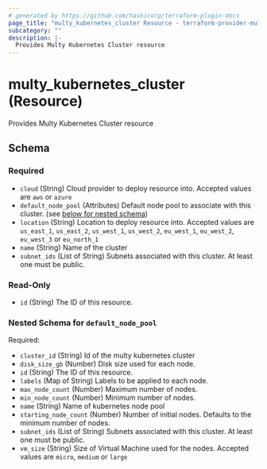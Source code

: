 ```yaml
---
# generated by https://github.com/hashicorp/terraform-plugin-docs
page_title: "multy_kubernetes_cluster Resource - terraform-provider-multy"
subcategory: ""
description: |-
  Provides Multy Kubernetes Cluster resource
---
```


# multy_kubernetes_cluster (Resource)

Provides Multy Kubernetes Cluster resource



<!-- schema generated by tfplugindocs -->
## Schema

### Required

- `cloud` (String) Cloud provider to deploy resource into. Accepted values are `aws` or `azure`
- `default_node_pool` (Attributes) Default node pool to associate with this cluster. (see [below for nested schema](#nestedatt--default_node_pool))
- `location` (String) Location to deploy resource into. Accepted values are `us_east_1`, `us_east_2`, `us_west_1`, `us_west_2`, `eu_west_1`, `eu_west_2`, `eu_west_3` or `eu_north_1`
- `name` (String) Name of the cluster
- `subnet_ids` (List of String) Subnets associated with this cluster. At least one must be public.

### Read-Only

- `id` (String) The ID of this resource.

<a id="nestedatt--default_node_pool"></a>
### Nested Schema for `default_node_pool`

Required:

- `cluster_id` (String) Id of the multy kubernetes cluster
- `disk_size_gb` (Number) Disk size used for each node.
- `id` (String) The ID of this resource.
- `labels` (Map of String) Labels to be applied to each node.
- `max_node_count` (Number) Maximum number of nodes.
- `min_node_count` (Number) Minimum number of nodes.
- `name` (String) Name of kubernetes node pool
- `starting_node_count` (Number) Number of initial nodes. Defaults to the minimum number of nodes.
- `subnet_ids` (List of String) Subnets associated with this cluster. At least one must be public.
- `vm_size` (String) Size of Virtual Machine used for the nodes. Accepted values are `micro`, `medium` or `large`



